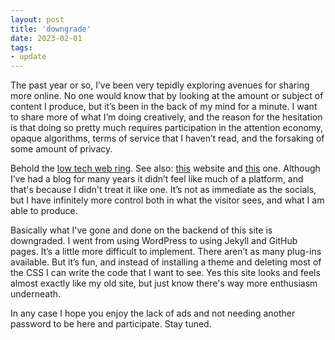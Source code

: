 ```yaml
---
layout: post
title: 'downgrade'
date: 2023-02-01
tags:
- update
---
```

The past year or so, I’ve been very tepidly exploring avenues for sharing more online. No one would know that by looking at the amount or subject of content I produce, but it’s been in the back of my mind for a minute. I want to share more of what I’m doing creatively, and the reason for the hesitation is that doing so pretty much requires participation in the attention economy, opaque algorithms, terms of service that I haven’t read, and the forsaking of some amount of privacy.

Behold the [low tech web ring](https://emreed.net/LowTech_Directory). See also: [this](https://macwright.com) website and [this](https://www.eric-xia.com) one. Although I’ve had a blog for many years it didn’t feel like much of a platform, and that's because I didn't treat it like one. It’s not as immediate as the socials, but I have infinitely more control both in what the visitor sees, and what I am able to produce.

Basically what I've gone and done on the backend of this site is downgraded. I went from using WordPress to using Jekyll and GitHub pages. It’s a little more difficult to implement. There aren’t as many plug-ins available. But it’s fun, and instead of installing a theme and deleting most of the CSS I can write the code that I want to see. Yes this site looks and feels almost exactly like my old site, but just know there's way more enthusiasm underneath.

In any case I hope you enjoy the lack of ads and not needing another password to be here and participate. Stay tuned.